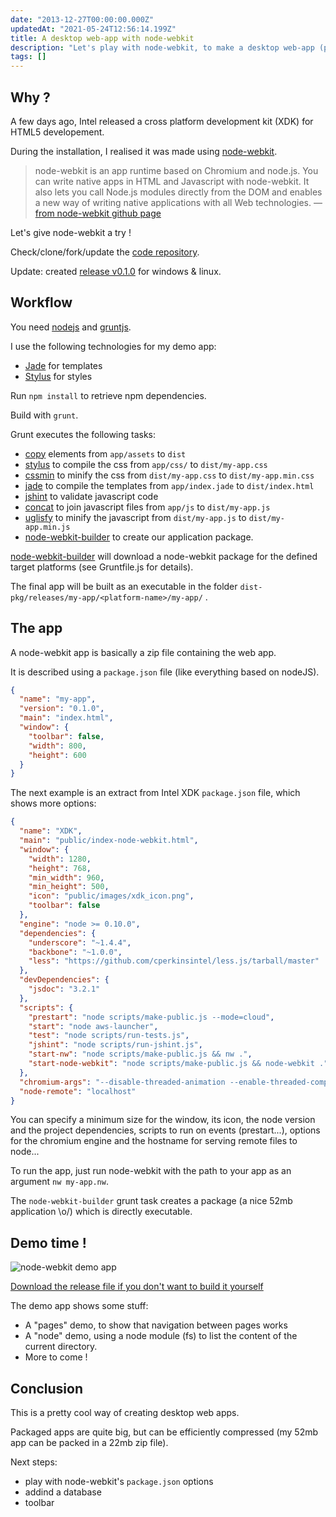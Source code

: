 ```yaml
---
date: "2013-12-27T00:00:00.000Z"
updatedAt: "2021-05-24T12:56:14.199Z"
title: A desktop web-app with node-webkit
description: "Let's play with node-webkit, to make a desktop web-app (part 1)."
tags: []
---
```


## Why ?

A few days ago, Intel released a cross platform development kit (XDK) for HTML5 developement.

During the installation, I realised it was made using [node-webkit](https://github.com/rogerwang/node-webkit).

> node-webkit is an app runtime based on Chromium and node.js. You can write native apps in HTML and Javascript with node-webkit. It also lets you call Node.js modules directly from the DOM and enables a new way of writing native applications with all Web technologies. &mdash; [from node-webkit github page](https://github.com/rogerwang/node-webkit)

Let's give node-webkit a try !

Check/clone/fork/update the [code repository](https://github.com/SiegfriedEhret/node-webkit-app).

Update: created [release v0.1.0](https://github.com/SiegfriedEhret/node-webkit-app/releases/tag/v0.1.0) for windows & linux.

## Workflow

You need [nodejs](http://nodejs.org/) and
[gruntjs](http://gruntjs.com/).

I use the following technologies for my demo app:

- [Jade](http://jade-lang.com/) for templates
- [Stylus](http://learnboost.github.io/stylus/) for styles

Run `npm install` to retrieve npm dependencies.

Build with `grunt`.

Grunt executes the following tasks:

- [copy](https://github.com/gruntjs/grunt-contrib-copy) elements from `app/assets` to `dist`
- [stylus](https://github.com/gruntjs/grunt-contrib-stylus) to compile the css from `app/css/` to `dist/my-app.css`
- [cssmin](https://github.com/gruntjs/grunt-contrib-cssmin) to minify the css from `dist/my-app.css` to `dist/my-app.min.css`
- [jade](https://github.com/gruntjs/grunt-contrib-jade) to compile the templates from `app/index.jade` to `dist/index.html`
- [jshint](https://github.com/gruntjs/grunt-contrib-jshint) to validate javascript code
- [concat](https://github.com/gruntjs/grunt-contrib-concat) to join javascript files from `app/js` to `dist/my-app.js`
- [uglisfy](https://github.com/gruntjs/grunt-contrib-uglify) to minify the javascript from `dist/my-app.js` to `dist/my-app.min.js`
- [node-webkit-builder](https://github.com/mllrsohn/grunt-node-webkit-builder) to create our application package.

[node-webkit-builder](https://github.com/mllrsohn/grunt-node-webkit-builder) will download a node-webkit package for the defined target platforms (see Gruntfile.js for details).

The final app will be built as an executable in the folder `dist-pkg/releases/my-app/<platform-name>/my-app/` .

## The app

A node-webkit app is basically a zip file containing the web app.

It is described using a `package.json` file (like everything based on nodeJS).

```json
{
  "name": "my-app",
  "version": "0.1.0",
  "main": "index.html",
  "window": {
    "toolbar": false,
    "width": 800,
    "height": 600
  }
}
```

The next example is an extract from Intel XDK `package.json` file, which shows more options:

```json
{
  "name": "XDK",
  "main": "public/index-node-webkit.html",
  "window": {
    "width": 1280,
    "height": 768,
    "min_width": 960,
    "min_height": 500,
    "icon": "public/images/xdk_icon.png",
    "toolbar": false
  },
  "engine": "node >= 0.10.0",
  "dependencies": {
    "underscore": "~1.4.4",
    "backbone": "~1.0.0",
    "less": "https://github.com/cperkinsintel/less.js/tarball/master"
  },
  "devDependencies": {
    "jsdoc": "3.2.1"
  },
  "scripts": {
    "prestart": "node scripts/make-public.js --mode=cloud",
    "start": "node aws-launcher",
    "test": "node scripts/run-tests.js",
    "jshint": "node scripts/run-jshint.js",
    "start-nw": "node scripts/make-public.js && nw .",
    "start-node-webkit": "node scripts/make-public.js && node-webkit ."
  },
  "chromium-args": "--disable-threaded-animation --enable-threaded-compositing",
  "node-remote": "localhost"
}
```

You can specify a minimum size for the window, its icon, the node version and the project dependencies, scripts to run on events (prestart...), options for the chromium engine and the hostname for serving remote files to node...

To run the app, just run node-webkit with the path to your app as an argument `nw my-app.nw`.

The `node-webkit-builder` grunt task creates a package (a nice 52mb application \o/) which is directly executable.

## Demo time !

![node-webkit demo app](/contentful/4NZxelKwaboTHhePuNB6fn/22a1ed15042bc6a26a78b824a80bb9d1/node_webkit_01.jpg)

[Download the release file if you don't want to build it yourself](https://github.com/SiegfriedEhret/node-webkit-app/releases/tag/v0.1.0)

The demo app shows some stuff:

- A "pages" demo, to show that navigation between pages works
- A "node" demo, using a node module (fs) to list the content of the current directory.
- More to come !

## Conclusion

This is a pretty cool way of creating desktop web apps.

Packaged apps are quite big, but can be efficiently compressed (my 52mb app can be packed in a 22mb zip file).

Next steps:

- play with node-webkit's `package.json` options
- addind a database
- toolbar
